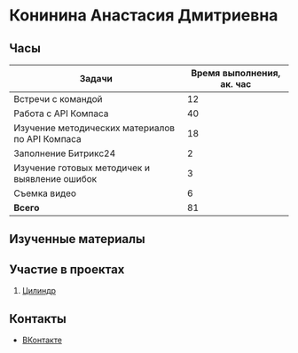 # Конинина Анастасия Дмитриевна 

## Часы

|Задачи|Время выполнения, ак. час|
|----------------|----------------|
|Встречи с командой | 12|
|Работа с API Компаса | 40|
|Изучение методических материалов по API Компаса | 18|
|Заполнение Битрикс24 | 2|
|Изучение готовых методичек и выявление ошибок | 3|
|Съемка видео | 6|
|<b>Всего </b> | 81|

## Изученные материалы

## Участие в проектах
1. [ Цилиндр](https://github.com/Kompas-Mospolytech/Kompas-ingeneringSoft/tree/main/%D0%9C%D0%B0%D1%82%D0%B5%D1%80%D0%B8%D0%B0%D0%BB%D1%8B/%D0%A6%D0%B8%D0%BB%D0%B8%D0%BD%D0%B4%D1%80)<br>

## Контакты <br>
- [ВКонтакте](https://vk.com/nas__ok)
